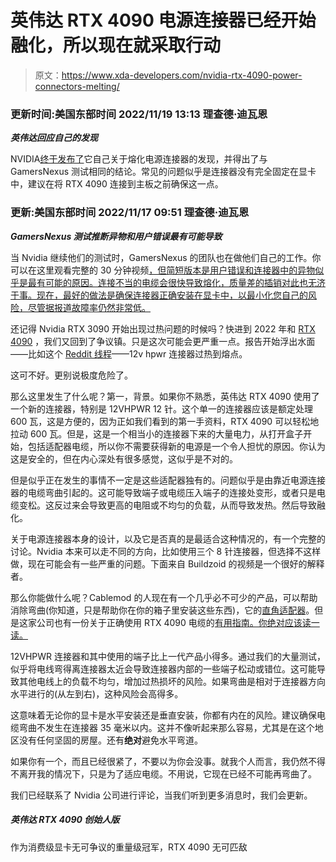 # 英伟达 RTX 4090 电源连接器已经开始融化，所以现在就采取行动

> 原文：<https://www.xda-developers.com/nvidia-rtx-4090-power-connectors-melting/>

### 更新时间:美国东部时间 2022/11/19 13:13 理查德·迪瓦恩

***英伟达回应自己的发现***

NVIDIA[终于发布了](https://nvidia.custhelp.com/app/answers/detail/a_id/5413?s=31)它自己关于熔化电源连接器的发现，并得出了与 GamersNexus 测试相同的结论。常见的问题似乎是连接器没有完全固定在显卡中，建议在将 RTX 4090 连接到主板之前确保这一点。

### 更新:美国东部时间 2022/11/17 09:51 理查德·迪瓦恩

***GamersNexus 测试推断异物和用户错误最有可能导致***

当 Nvidia 继续他们的测试时，GamersNexus 的团队也在做他们自己的工作。你可以在这里观看完整的 30 分钟视频[，但简短版本是用户错误和连接器中的异物似乎是最有可能的原因。连接不当的电缆会很快导致熔化，质量差的插销对此也无济于事。现在，最好的做法是确保连接器正确安装在显卡中，以最小化您自己的风险，尽管据报道故障率仍然非常低。](https://youtu.be/ig2px7ofKhQ)

还记得 Nvidia RTX 3090 开始出现过热问题的时候吗？快进到 2022 年和 [RTX 4090](https://www.xda-developers.com/nvidia-geforce-rtx-4090-review/) ，我们又回到了争议镇。只是这次可能会更严重一点。报告开始浮出水面——比如这个 [Reddit 线程](https://www.reddit.com/r/nvidia/comments/yc6g3u/rtx_4090_adapter_burned/)——12v hpwr 连接器过热到熔点。

这可不好。更别说极度危险了。

那么这里发生了什么呢？第一，背景。如果你不熟悉，英伟达 RTX 4090 使用了一个新的连接器，特别是 12VHPWR 12 针。这个单一的连接器应该是额定处理 600 瓦，这是方便的，因为正如我们看到的第一手资料，RTX 4090 可以轻松地拉动 600 瓦。但是，这是一个相当小的连接器下来的大量电力，从打开盒子开始，包括适配器电缆，所以你不需要获得新的电源是一个令人担忧的原因。你认为这是安全的，但在内心深处有很多感觉，这似乎是不对的。

但是似乎正在发生的事情不一定是这些适配器独有的。问题似乎是由靠近电源连接器的电缆弯曲引起的。这可能导致端子或电缆压入端子的连接处变形，或者只是电缆变松。这反过来会导致更高的电阻或不均匀的负载，从而导致发热。然后导致融化。

关于电源连接器本身的设计，以及它是否真的是最适合这种情况的，有一个完整的讨论。Nvidia 本来可以走不同的方向，比如使用三个 8 针连接器，但选择不这样做，现在可能会有一些严重的问题。下面来自 Buildzoid 的视频是一个很好的解释者。

那么你能做什么呢？Cablemod 的人现在有一个几乎必不可少的产品，可以帮助消除弯曲(你知道，只是帮助你在你的箱子里安装这些东西)，它的[直角适配器](https://www.xda-developers.com/cablemod-comes-to-the-rescue-with-just-what-every-rtx-4090-owner-will-want/)。但是这家公司也有一份关于正确使用 RTX 4090 电缆的[有用指南。你绝对应该读一读。](https://cablemod.com/12vhpwr/)

12VHPWR 连接器和其中使用的端子比上一代产品小得多。通过我们的大量测试，似乎将电线弯得离连接器太近会导致连接器内部的一些端子松动或错位。这可能导致其他电线上的负载不均匀，增加过热损坏的风险。如果弯曲是相对于连接器方向水平进行的(从左到右)，这种风险会高得多。

这意味着无论你的显卡是水平安装还是垂直安装，你都有内在的风险。建议确保电缆弯曲不发生在连接器 35 毫米以内。这并不像听起来那么容易，尤其是在这个地区没有任何坚固的房屋。还有**绝对**避免水平弯道。

如果你有一个，而且已经很紧了，不要以为你会没事。就我个人而言，我仍然不得不离开我的情况下，只是为了适应电缆。不用说，它现在已经不可能再弯曲了。

我们已经联系了 Nvidia 公司进行评论，当我们听到更多消息时，我们会更新。

##### 英伟达 RTX 4090 创始人版

作为消费级显卡无可争议的重量级冠军，RTX 4090 无可匹敌